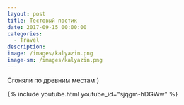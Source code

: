 ```yaml
---
layout: post
title: Тестовый постик
date: 2017-09-15 00:00:00
categories:
  - Travel
description:
image: /images/kalyazin.png
image-sm: /images/kalyazin.png
---
```


Сгоняли по древним местам:)


{% include youtube.html youtube_id="sjqgm-hDGWw" %}